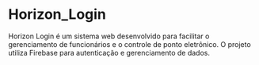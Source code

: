 # Horizon_Login
Horizon Login é um sistema web desenvolvido para facilitar o gerenciamento de funcionários e o controle de ponto eletrônico. O projeto utiliza Firebase para autenticação e gerenciamento de dados.
